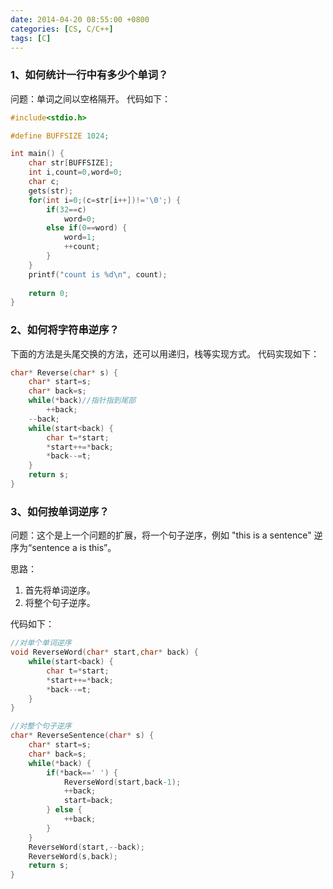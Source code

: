 ```yaml
---
date: 2014-04-20 08:55:00 +0800
categories: [CS, C/C++]
tags: [C]
---
```




### 1、如何统计一行中有多少个单词？
问题：单词之间以空格隔开。
代码如下：
```c++
#include<stdio.h>

#define BUFFSIZE 1024;

int main() {
	char str[BUFFSIZE];
	int i,count=0,word=0;
	char c;
	gets(str);
	for(int i=0;(c=str[i++])!='\0';) {
		if(32==c)
			word=0;
		else if(0==word) {
			word=1;
			++count;
		}		
	}
	printf("count is %d\n", count);
	
	return 0;
}
```

### 2、如何将字符串逆序？
下面的方法是头尾交换的方法，还可以用递归，栈等实现方式。
代码实现如下：
```c++
char* Reverse(char* s) {
	char* start=s;
	char* back=s;
	while(*back)//指针指到尾部
		++back;
	--back;
	while(start<back) {
		char t=*start;
		*start++=*back;
		*back--=t;
	}
	return s;
}
```

### 3、如何按单词逆序？
问题：这个是上一个问题的扩展，将一个句子逆序，例如 "this is a sentence" 逆序为“sentence a is this”。

思路：
1. 首先将单词逆序。
2.  将整个句子逆序。

代码如下：

```c++
//对单个单词逆序
void ReverseWord(char* start,char* back) {
	while(start<back) {
		char t=*start;
		*start++=*back;
		*back--=t;
	}
}

//对整个句子逆序
char* ReverseSentence(char* s) {
	char* start=s;
	char* back=s;
	while(*back) {
		if(*back==' ') {
			ReverseWord(start,back-1);
			++back;
			start=back;
		} else {
			++back;
		}
	}
	ReverseWord(start,--back);
	ReverseWord(s,back);
	return s;
}
```